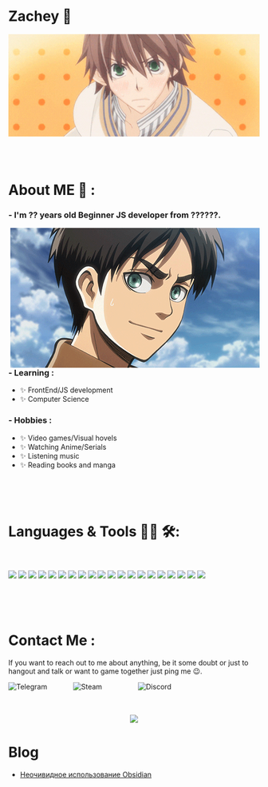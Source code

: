 # Zachey 👋

<div align="center">
<img hight="300" width="700" alt="GIF" align="center" src="./assets/gif/start_boys.gif">
</div>

</br>
</br>
</br>

# About ME 💬 :

### - I'm ?? years old Beginner JS developer from ??????.

<img hight="400" width="500" alt="GIF" align="right" src="./assets/gif/eren.gif">

### - Learning :

- ✨ FrontEnd/JS development
- ✨ Computer Science

### - Hobbies :

- ✨ Video games/Visual hovels
- ✨ Watching Anime/Serials
- ✨ Listening music
- ✨ Reading books and manga

</br>
</br>
</br>

# Languages & Tools 👨‍💻 🛠:

</br>

<p align="center">

[![](https://img.shields.io/badge/HTML5-black?style=for-the-badge&logo=html5)]()
[![](https://img.shields.io/badge/CSS3-black?style=for-the-badge&logo=css3)]()
[![](https://img.shields.io/badge/JavaScript-black?style=for-the-badge&logo=javascript)]()
[![](https://img.shields.io/badge/PHP-black?style=for-the-badge&logo=php)]()
[![](https://img.shields.io/badge/MySQL-black?style=for-the-badge&logo=mysql)]()
[![](https://img.shields.io/badge/Sass-black?style=for-the-badge&logo=sass)]()
[![](https://img.shields.io/badge/Pug-black?style=for-the-badge&logo=pug)]()
[![](https://img.shields.io/badge/TypeScript-black?style=for-the-badge&logo=typescript)]()
[![](https://img.shields.io/badge/React-black?style=for-the-badge&logo=react)]()
[![](https://img.shields.io/badge/Markdown-000000?style=for-the-badge&logo=markdown)]()
[![](https://img.shields.io/badge/Express.js-000000?style=for-the-badge&logo=express)]()
[![](https://img.shields.io/badge/Vue.js-black?style=for-the-badge&logo=vuedotjs)]()
[![](https://img.shields.io/badge/Wiki%20js-black?style=for-the-badge&logo=Wikidotjs)]()
[![](https://img.shields.io/badge/Gulp-black?style=for-the-badge&logo=gulp)]()
[![](https://img.shields.io/badge/GIT-black?style=for-the-badge&logo=git&logoColor=)]()
[![](https://img.shields.io/badge/Bootstrap-black?style=for-the-badge&logo=bootstrap)]()
[![](https://img.shields.io/badge/Foundation-black?style=for-the-badge&logo=Foundation)]()
[![](https://img.shields.io/badge/Webpack-black?style=for-the-badge&logo=Webpack)]()
[![](https://img.shields.io/badge/npm-black?style=for-the-badge&logo=npm)]()
[![](https://img.shields.io/badge/Mobx-black?style=for-the-badge&logo=Mobx)]()

</p>
</br>
</br>
</br>

# Contact Me :

<p>

If you want to reach out to me about anything, be it some doubt or just to hangout and talk or want to game together just ping me 😉.

<a href="https://t.me/zacheybot">
 <img align="left" alt="Telegram" width="130" hight="110" src="https://img.shields.io/badge/Telegram-2CA5E0?style=for-the-badge&logo=telegram&logoColor=white" />
</a>
<a href="https://steamcommunity.com/id/zachey01/">
 <img align="left" alt="Steam" width="130" hight="100" src="https://img.shields.io/badge/Steam-000000?style=for-the-badge&logo=steam&logoColor=white" />
</a>
<a href="https://steamcommunity.com/id/zachey01/">
 <img align="left" alt="Discord" width="130" hight="100" src="https://img.shields.io/badge/Discord-7289DA?style=for-the-badge&logo=discord&logoColor=white" />
</a>

</br>
</br>
</br>
<p align="center" >  
  <a href="https://github.com/anuraghazra/github-readme-stats"> 
<img  src="https://github-readme-stats.vercel.app/api?username=zachey01&&show_icons=true&theme=radical"/>
  </a>
  </p>
  
# Blog

<!-- BLOG-POST-LIST:START -->
- [Неочивидное использование Obsidian](https://medium.com/@bjzachey/%D0%BD%D0%B5%D0%BE%D1%87%D0%B8%D0%B2%D0%B8%D0%B4%D0%BD%D0%BE%D0%B5-%D0%B8%D1%81%D0%BF%D0%BE%D0%BB%D1%8C%D0%B7%D0%BE%D0%B2%D0%B0%D0%BD%D0%B8%D0%B5-obsidian-abc4e6df819d?source=rss-717f08f85402------2)
<!-- BLOG-POST-LIST:END -->
